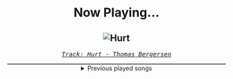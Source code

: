 <div align="center"> 
<h1>Now Playing...</h1>

![Hurt](https://i.scdn.co/image/ab67616d00001e027b3944de483a9082b439ae31)
--
_<samp><a href="https://open.spotify.com/track/0dbrd44FkFaltcZsPmVnTI">Track: Hurt - Thomas Bergersen</a></samp>_

<div style="border: 1px #4B5054 solid"></div>
<details>
  <summary>
    Previous played songs
  </summary>
  <table>
    <thead>
      <tr>
        <th>
          Artist
        </th>
        <th>
          Song
        </th>
        <th>
          Link
        </th>
      </tr>
    </thead>
    <tbody>
      <tr><td>Thomas Bergersen</td><td>Hurt</td><td><a href="https://open.spotify.com/track/0dbrd44FkFaltcZsPmVnTI">https://open.spotify.com/track/0dbrd44FkFaltcZsPmVnTI</a></td></tr><tr><td>Thomas Bergersen</td><td>Gift Of Life</td><td><a href="https://open.spotify.com/track/7oPa8BLZ8w3drERLZZSIhT">https://open.spotify.com/track/7oPa8BLZ8w3drERLZZSIhT</a></td></tr><tr><td>Our Promise</td><td>FiftyFive</td><td><a href="https://open.spotify.com/track/3lwxrFRSKVNDkACdsYkl5M">https://open.spotify.com/track/3lwxrFRSKVNDkACdsYkl5M</a></td></tr><tr><td>Solence</td><td>Good F**King Music - MVRE Remix</td><td><a href="https://open.spotify.com/track/0jSSODRLmWJ00XmYZXMVpW">https://open.spotify.com/track/0jSSODRLmWJ00XmYZXMVpW</a></td></tr><tr><td>Nevertel</td><td>Sacrifice</td><td><a href="https://open.spotify.com/track/2fQpHHqpS5oK3K1QB5psVv">https://open.spotify.com/track/2fQpHHqpS5oK3K1QB5psVv</a></td></tr><tr><td>Adept</td><td>Heaven</td><td><a href="https://open.spotify.com/track/5iOaHX0UqdLWfxQLgTn40E">https://open.spotify.com/track/5iOaHX0UqdLWfxQLgTn40E</a></td></tr><tr><td>We Came As Romans</td><td>culture wound</td><td><a href="https://open.spotify.com/track/0AZljuTqgAu4dUTVJwQolp">https://open.spotify.com/track/0AZljuTqgAu4dUTVJwQolp</a></td></tr><tr><td>I Prevail</td><td>Violent Nature</td><td><a href="https://open.spotify.com/track/4T7MyhwgAGuL7Y5w3AOt7d">https://open.spotify.com/track/4T7MyhwgAGuL7Y5w3AOt7d</a></td></tr><tr><td>Fit For A King</td><td>Witness The End (feat. Chris Motionless)</td><td><a href="https://open.spotify.com/track/2519LCu3y6KSfvdtOwOigr">https://open.spotify.com/track/2519LCu3y6KSfvdtOwOigr</a></td></tr><tr><td>Bad Omens</td><td>Nowhere To Go</td><td><a href="https://open.spotify.com/track/4TzGD5Pryq8DTjv5QRuJaW">https://open.spotify.com/track/4TzGD5Pryq8DTjv5QRuJaW</a></td></tr><tr><td>Bury Tomorrow</td><td>To Dream, To Forget</td><td><a href="https://open.spotify.com/track/1mnntQpWYQzQrao5j7PTQ3">https://open.spotify.com/track/1mnntQpWYQzQrao5j7PTQ3</a></td></tr><tr><td>Fit For A King</td><td>The Temple</td><td><a href="https://open.spotify.com/track/4NucygBGJNbeq6cX8yybLp">https://open.spotify.com/track/4NucygBGJNbeq6cX8yybLp</a></td></tr><tr><td>Memory of a Melody</td><td>THE INFINITE END</td><td><a href="https://open.spotify.com/track/3aAum0kQQeRvH6YmJOH9E4">https://open.spotify.com/track/3aAum0kQQeRvH6YmJOH9E4</a></td></tr><tr><td>Andromida</td><td>Infernal Chasm</td><td><a href="https://open.spotify.com/track/6hijNFMKvjm8nYNDnH1ij7">https://open.spotify.com/track/6hijNFMKvjm8nYNDnH1ij7</a></td></tr><tr><td>UNDEAD CORPORATION</td><td>Blinks in the Chaos</td><td><a href="https://open.spotify.com/track/0h9rLAivOZ9RZy804OlHCV">https://open.spotify.com/track/0h9rLAivOZ9RZy804OlHCV</a></td></tr><tr><td>Blood Stain Child</td><td>QUINTESSA</td><td><a href="https://open.spotify.com/track/3ju3GS15pWeGXUj2SSGcZB">https://open.spotify.com/track/3ju3GS15pWeGXUj2SSGcZB</a></td></tr><tr><td>Cole Rolland</td><td>RuneScape: RuneFest Medley - Deluxe Version</td><td><a href="https://open.spotify.com/track/3NcowLtzQIx9W8MsMHkVfZ">https://open.spotify.com/track/3NcowLtzQIx9W8MsMHkVfZ</a></td></tr><tr><td>Raizer</td><td>Survival</td><td><a href="https://open.spotify.com/track/1FWQvbdMXpv2Zr7DpgIqc7">https://open.spotify.com/track/1FWQvbdMXpv2Zr7DpgIqc7</a></td></tr><tr><td>Young Medicine</td><td>Being Alive Is Pretty Much A Constant Stream of Embarrassment</td><td><a href="https://open.spotify.com/track/13osS8gckCv8TCaQJxec2Q">https://open.spotify.com/track/13osS8gckCv8TCaQJxec2Q</a></td></tr><tr><td>Andromida</td><td>Unchained Predator</td><td><a href="https://open.spotify.com/track/1IbcihGRhuQh74dX7HebkR">https://open.spotify.com/track/1IbcihGRhuQh74dX7HebkR</a></td></tr>
    </tbody>
  </table>
</details>

</div>
